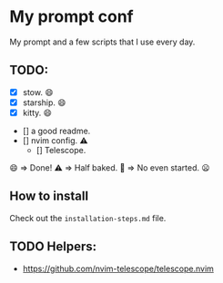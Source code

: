 # My prompt conf
My prompt and a few scripts that I use every day.

## TODO:
- [x] stow. 😄
- [x] starship. 😄
- [x] kitty. 😄
- [] a good readme.
- [] nvim config. ⚠️
  - [] Telescope.

😄 => Done!
⚠️ => Half baked.
🚫 => No even started. 😦

## How to install
Check out the `installation-steps.md` file.


## TODO Helpers:
- https://github.com/nvim-telescope/telescope.nvim
